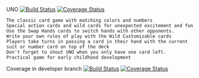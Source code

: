 UNO
[![Build Status](https://travis-ci.com/woot38/UNO.svg?branch=master)](https://travis-ci.com/woot38/UNO)
[![Coverage Status](https://coveralls.io/repos/github/woot38/UNO/badge.svg?branch=master)](https://coveralls.io/github/woot38/UNO?branch=master)
    
    
    The classic card game with matching colors and numbers
    Special action cards and wild cards for unexpected excitement and fun
    Use the Swap Hands cards to switch hands with other opponents.
    Write your own rules of play with the Wild Customizable cards
    Players take turns in passing a card in their hand with the current suit or number card on top of the deck
    Don't forget to shout UNO when you only have one card left.
    Practical game for early childhood development

Coverage in developer branch
[![Build Status](https://travis-ci.com/woot/UNO.svg?branch=developer)](https://travis-ci.com/woot38/UNO)
[![Coverage Status](https://coveralls.io/repos/github/woot38/UNO/badge.svg?branch=developer)](https://coveralls.io/github/woot38/UNO?branch=developer)
